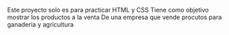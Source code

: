Este proyecto solo es para practicar HTML y CSS
Tiene como objetivo mostrar los productos a la venta
De una empresa que vende procutos para ganaderia y agricultura

